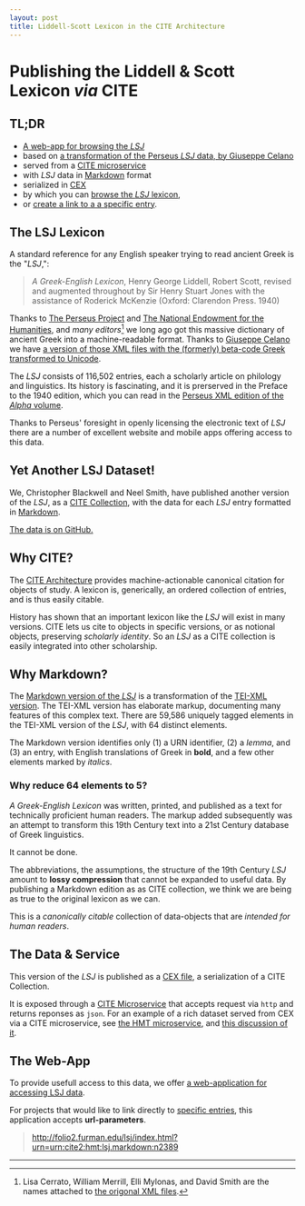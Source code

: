 ```yaml
---
layout: post
title: Liddell-Scott Lexicon in the CITE Architecture
---
```


# Publishing the Liddell & Scott Lexicon *via* CITE

## TL;DR

- [A web-app for browsing the *LSJ*](http://folio2.furman.edu/lsj/)
- based on [a transformation of the Perseus *LSJ* data, by Giuseppe Celano](https://github.com/gcelano/LSJ_GreekUnicode)
- served from a [CITE microservice](https://github.com/cite-architecture/scs-akka)
- with *LSJ* data in [Markdown](https://daringfireball.net/projects/markdown/syntax) format
- serialized in [CEX](https://cite-architecture.github.io/citedx/CEX-spec-3.0.1/)
- by which you can [browse the *LSJ* lexicon](http://folio2.furman.edu/lsj/index.html),
- or [create a link to a a specific entry](http://folio2.furman.edu/lsj/index.html?urn=urn:cite2:hmt:lsj.markdown:n42827).

## The LSJ Lexicon

A standard reference for any English speaker trying to read ancient Greek is the "*LSJ*,":

> *A Greek-English Lexicon*, Henry George Liddell, Robert Scott, revised and augmented throughout by Sir Henry Stuart Jones with the assistance of Roderick McKenzie (Oxford: Clarendon Press. 1940)

Thanks to [The Perseus Project](http://www.perseus.tufts.edu/hopper/text?doc=Perseus%3atext%3a1999.04.0057) and [The National Endowment for the Humanities](https://www.neh.gov), and *many editors*[^editors] we long ago got this massive dictionary of ancient Greek into a machine-readable format. Thanks to [Giuseppe Celano](https://github.com/gcelano/LSJ_GreekUnicode) we have [a version of those XML files with the (formerly) beta-code Greek transformed to Unicode](https://github.com/gcelano/LSJ_GreekUnicode).

The *LSJ* consists of 116,502 entries, each a scholarly article on philology and linguistics. Its history is fascinating, and it is prerserved in the Preface to the 1940 edition, which you can read in the [Perseus XML edition of the *Alpha* volume](https://raw.githubusercontent.com/gcelano/LSJ_GreekUnicode/master/grc.lsj.perseus-eng1.xml).

Thanks to Perseus' foresight in openly licensing the electronic text of *LSJ* there are a number of excellent website and mobile apps offering access to this data.

## Yet Another LSJ Dataset!

We, Christopher Blackwell and Neel Smith, have published another version of the *LSJ*, as a [CITE Collection](http://cite-architecture.github.io/cite2/), with the data for each *LSJ* entry formatted in [Markdown](https://daringfireball.net/projects/markdown/syntax).

[The data is on GitHub.](https://github.com/Eumaeus/cite_lsj_cex)

## Why CITE?

The [CITE Architecture](https://cite-architecture.github.io) provides machine-actionable canonical citation for objects of study. A lexicon is, generically, an ordered collection of entries, and is thus easily citable.  

History has shown that an important lexicon like the *LSJ* will exist in many versions. CITE lets us cite to objects in specific versions, or as notional objects, preserving *scholarly identity*. So an *LSJ* as a CITE collection is easily integrated into other scholarship.

## Why Markdown?

The [Markdown version of the *LSJ*](https://github.com/Eumaeus/cite_lsj_cex) is a transformation of the [TEI-XML version](https://github.com/gcelano/LSJ_GreekUnicode). The TEI-XML version has elaborate markup, documenting many features of this complex text. There are 59,586 uniquely tagged elements in the TEI-XML version of the *LSJ*, with 64 distinct elements.

The Markdown version identifies only (1) a URN identifier, (2) a *lemma*, and (3) an entry, with English translations of Greek in **bold**, and a few other elements marked by *italics*.

### Why reduce 64 elements to 5?

*A Greek-English Lexicon* was written, printed, and published as a text for technically proficient human readers. The markup added subsequently was an attempt to transform this 19th Century text into a 21st Century database of Greek linguistics.

It cannot be done. 

The abbreviations, the assumptions, the structure of the 19th Century *LSJ* amount to **lossy compression** that cannot be expanded to useful data. By publishing a Markdown edition as as CITE collection, we think we are being as true to the original lexicon as we can.

This is a *canonically citable* collection of data-objects that are *intended for human readers*.

## The Data & Service

This version of the *LSJ* is published as a [CEX file](https://github.com/Eumaeus/cite_lsj_cex), a serialization of a CITE Collection. 

It is exposed through a [CITE Microservice](https://github.com/cite-architecture/scs-akka) that accepts request via `http` and returns reponses as `json`. For an example of a rich dataset served from CEX via a CITE microservice, see [the HMT microservice](http://beta.hpcc.uh.edu/hmt/hmt-microservice/), and [this discussion of it](https://homermultitext.blogspot.com/2018/10/access-to-hmt-facsimiles.html).

## The Web-App

To provide usefull access to this data, we offer [a web-application for accessing LSJ data](http://folio2.furman.edu/lsj/index.html). 

For projects that would like to link directly to [specific entries](http://folio2.furman.edu/lsj/index.html?urn=urn:cite2:hmt:lsj.markdown:n2389), this application accepts **url-parameters**. 

> <http://folio2.furman.edu/lsj/index.html?urn=urn:cite2:hmt:lsj.markdown:n2389>



-----


[^editors]: Lisa Cerrato, William Merrill, Elli Mylonas, and David Smith are the names attached to [the origonal XML files]().


